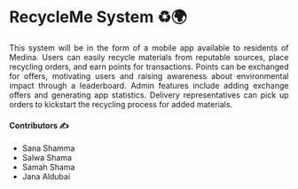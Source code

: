 # RecycleMe System ♻️🌍

<p align="justify">
This system will be in the form of a mobile app available to residents of Medina. Users can easily recycle materials from reputable sources, place recycling orders, and earn points for transactions. Points can be exchanged for offers, motivating users and raising awareness about environmental impact through a leaderboard. Admin features include adding exchange offers and generating app statistics. Delivery representatives can pick up orders to kickstart the recycling process for added materials.
</p>

#### Contributors ✍️

- Sana Shamma
- Salwa Shama
- Samah Shama
- Jana Aldubai
